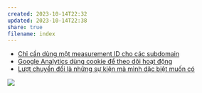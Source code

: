 ```yaml
---
created: 2023-10-14T22:32
updated: 2023-10-14T22:38
share: true
filename: index
---
```

- [Chỉ cần dùng một measurement ID cho các subdomain](./Ch%E1%BB%89%20c%E1%BA%A7n%20d%C3%B9ng%20m%E1%BB%99t%20measurement%20ID%20cho%20c%C3%A1c%20subdomain.md#)
- [Google Analytics dùng cookie để theo dõi hoạt động](./Google%20Analytics%20d%C3%B9ng%20cookie%20%C4%91%E1%BB%83%20theo%20d%C3%B5i%20ho%E1%BA%A1t%20%C4%91%E1%BB%99ng.md#)
- [Lượt chuyển đổi là những sự kiện mà mình dặc biệt muốn có](./L%C6%B0%E1%BB%A3t%20chuy%E1%BB%83n%20%C4%91%E1%BB%95i%20l%C3%A0%20nh%E1%BB%AFng%20s%E1%BB%B1%20ki%E1%BB%87n%20m%C3%A0%20m%C3%ACnh%20d%E1%BA%B7c%20bi%E1%BB%87t%20mu%E1%BB%91n%20c%C3%B3.md#)

![](https://youtu.be/S2_IkFRieM0?si=-ORjgxbYdzuegQN4) 